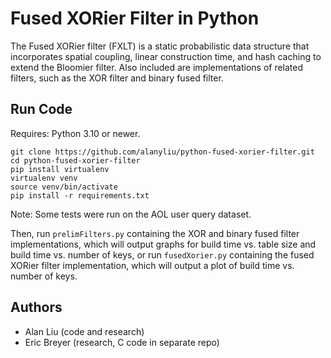 # Fused XORier Filter in Python

The Fused XORier filter (FXLT) is a static probabilistic data structure that incorporates spatial coupling, linear construction time, and hash caching to extend the Bloomier filter. Also included are implementations of related filters, such as the XOR filter and binary fused filter.

## Run Code

Requires: Python 3.10 or newer.

```console
git clone https://github.com/alanyliu/python-fused-xorier-filter.git
cd python-fused-xorier-filter
pip install virtualenv
virtualenv venv
source venv/bin/activate
pip install -r requirements.txt
```

Note: Some tests were run on the AOL user query dataset.

Then, run ```prelimFilters.py``` containing the XOR and binary fused filter implementations, which will output graphs for build time vs. table size and build time vs. number of keys, or run ```fusedXorier.py``` containing the fused XORier filter implementation, which will output a plot of build time vs. number of keys.

## Authors
* Alan Liu (code and research)
* Eric Breyer (research, C code in separate repo)


